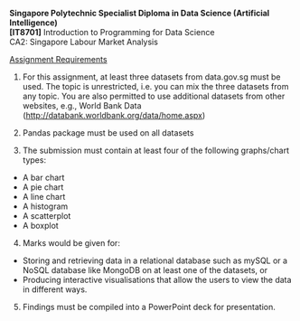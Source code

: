 <b>Singapore Polytechnic Specialist Diploma in Data Science (Artificial Intelligence)</b><br>
<b>[IT8701]</b> Introduction to Programming for Data Science<br>
CA2: Singapore Labour Market Analysis

<ins>Assignment Requirements</ins>

1. For this assignment, at least three datasets from data.gov.sg must be used. The topic is unrestricted, i.e. you can mix the three datasets from any topic.  You are also permitted to use additional datasets from other websites, e.g., World Bank Data (http://databank.worldbank.org/data/home.aspx)

2. Pandas package must be used on all datasets

3. The submission must contain at least four of the following graphs/chart types: 
* A bar chart
* A pie chart
* A line chart
* A histogram
* A scatterplot
* A boxplot 

4. Marks would be given for:
* Storing and retrieving data in a relational database such as mySQL or a NoSQL database like MongoDB on at least one of the datasets, or
* Producing interactive visualisations that allow the users to view the data in different ways.

5. Findings must be compiled into a PowerPoint deck for presentation.
